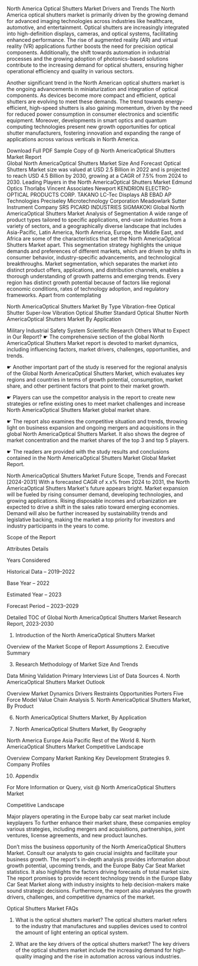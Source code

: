 North America Optical Shutters Market Drivers and Trends
The North America optical shutters market is primarily driven by the growing demand for advanced imaging technologies across industries like healthcare, automotive, and entertainment. Optical shutters are increasingly integrated into high-definition displays, cameras, and optical systems, facilitating enhanced performance. The rise of augmented reality (AR) and virtual reality (VR) applications further boosts the need for precision optical components. Additionally, the shift towards automation in industrial processes and the growing adoption of photonics-based solutions contribute to the increasing demand for optical shutters, ensuring higher operational efficiency and quality in various sectors.

Another significant trend in the North American optical shutters market is the ongoing advancements in miniaturization and integration of optical components. As devices become more compact and efficient, optical shutters are evolving to meet these demands. The trend towards energy-efficient, high-speed shutters is also gaining momentum, driven by the need for reduced power consumption in consumer electronics and scientific equipment. Moreover, developments in smart optics and quantum computing technologies present new growth opportunities for optical shutter manufacturers, fostering innovation and expanding the range of applications across various verticals in North America.

Download Full PDF Sample Copy of @ North AmericaOptical Shutters Market Report  
Global North AmericaOptical Shutters Market Size And Forecast
Optical Shutters Market size was valued at USD 2.5 Billion in 2022 and is projected to reach USD 4.5 Billion by 2030, growing at a CAGR of 7.5% from 2024 to 2030.
Leading Players in the North AmericaOptical Shutters Market
Edmund Optics
Thorlabs
Vincent Associates
Newport
KENDRION
ELECTRO-OPTICAL PRODUCTS CORP.
TAKANO
LC-Tec Displays AB
EBAD
AP Technologies
Preciseley Microtechnology Corporation
Meadowlark
Sutter Instrument Company
SRS
PICARD INDUSTRIES
SIGMAKOKI
Global North AmericaOptical Shutters Market Analysis of Segmentation
A wide range of product types tailored to specific applications, end-user industries from a variety of sectors, and a geographically diverse landscape that includes Asia-Pacific, Latin America, North America, Europe, the Middle East, and Africa are some of the characteristics that set the North AmericaOptical Shutters Market apart. This segmentation strategy highlights the unique demands and preferences of different markets, which are driven by shifts in consumer behavior, industry-specific advancements, and technological breakthroughs. Market segmentation, which separates the market into distinct product offers, applications, and distribution channels, enables a thorough understanding of growth patterns and emerging trends. Every region has distinct growth potential because of factors like regional economic conditions, rates of technology adoption, and regulatory frameworks. Apart from contemplating

North AmericaOptical Shutters Market By Type
Vibration-free Optical Shutter
Super-low Vibration Optical Shutter
Standard Optical Shutter
North AmericaOptical Shutters Market By Application

Military
Industrial
Safety System
Scientific Research
Others
What to Expect in Our Report?
☛ The comprehensive section of the global North AmericaOptical Shutters Market report is devoted to market dynamics, including influencing factors, market drivers, challenges, opportunities, and trends.

☛ Another important part of the study is reserved for the regional analysis of the Global North AmericaOptical Shutters Market, which evaluates key regions and countries in terms of growth potential, consumption, market share, and other pertinent factors that point to their market growth.

☛ Players can use the competitor analysis in the report to create new strategies or refine existing ones to meet market challenges and increase North AmericaOptical Shutters Market global market share.

☛ The report also examines the competitive situation and trends, throwing light on business expansion and ongoing mergers and acquisitions in the global North AmericaOptical Shutters Market. It also shows the degree of market concentration and the market shares of the top 3 and top 5 players.

☛ The readers are provided with the study results and conclusions contained in the North AmericaOptical Shutters Market Global Market Report.

North AmericaOptical Shutters Market Future Scope, Trends and Forecast [2024-2031]
With a forecasted CAGR of x.x% from 2024 to 2031, the North AmericaOptical Shutters Market's future appears bright. Market expansion will be fueled by rising consumer demand, developing technologies, and growing applications. Rising disposable incomes and urbanization are expected to drive a shift in the sales ratio toward emerging economies. Demand will also be further increased by sustainability trends and legislative backing, making the market a top priority for investors and industry participants in the years to come.

Scope of the Report

Attributes Details

Years Considered

Historical Data – 2019–2022

Base Year – 2022

Estimated Year – 2023

Forecast Period – 2023–2029

Detailed TOC of Global North AmericaOptical Shutters Market Research Report, 2023-2030
1. Introduction of the North AmericaOptical Shutters Market

Overview of the Market
Scope of Report
Assumptions
2. Executive Summary

3. Research Methodology of Market Size And Trends

Data Mining
Validation
Primary Interviews
List of Data Sources
4. North AmericaOptical Shutters Market Outlook

Overview
Market Dynamics
Drivers
Restraints
Opportunities
Porters Five Force Model
Value Chain Analysis
5. North AmericaOptical Shutters Market, By Product

6. North AmericaOptical Shutters Market, By Application

7. North AmericaOptical Shutters Market, By Geography

North America
Europe
Asia Pacific
Rest of the World
8. North AmericaOptical Shutters Market Competitive Landscape

Overview
Company Market Ranking
Key Development Strategies
9. Company Profiles

10. Appendix

For More Information or Query, visit @ North AmericaOptical Shutters Market

Competitive Landscape

Major players operating in the Europe baby car seat market include keyplayers To further enhance their market share, these companies employ various strategies, including mergers and acquisitions, partnerships, joint ventures, license agreements, and new product launches.

Don’t miss the business opportunity of the North AmericaOptical Shutters Market. Consult our analysts to gain crucial insights and facilitate your business growth.
The report's in-depth analysis provides information about growth potential, upcoming trends, and the Europe Baby Car Seat Market statistics. It also highlights the factors driving forecasts of total market size. The report promises to provide recent technology trends in the Europe Baby Car Seat Market along with industry insights to help decision-makers make sound strategic decisions. Furthermore, the report also analyses the growth drivers, challenges, and competitive dynamics of the market.

Optical Shutters Market FAQs
1. What is the optical shutters market?
The optical shutters market refers to the industry that manufactures and supplies devices used to control the amount of light entering an optical system.

2. What are the key drivers of the optical shutters market?
The key drivers of the optical shutters market include the increasing demand for high-quality imaging and the rise in automation across various industries.


 
